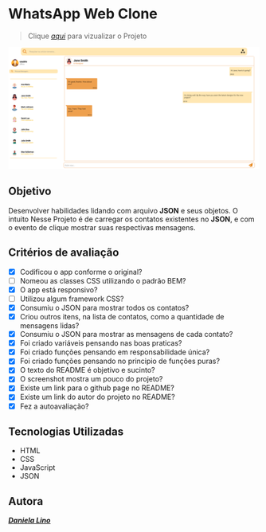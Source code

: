 # WhatsApp Web Clone 

> Clique _[aqui](https://d4kii.github.io/whatsApp-senai-1-2023/ds2t/daniela_lino_da_silva_oliveira/)_ para vizualizar o Projeto

![](./img/screenshot.PNG)



## Objetivo
 Desenvolver habilidades lidando com arquivo **JSON** e seus objetos. O intuito Nesse Projeto é de carregar os contatos existentes no **JSON**, e com o evento de clique mostrar suas respectivas mensagens.  

## Critérios de avaliação

- [X] Codificou o app conforme o original?
- [ ] Nomeou as classes CSS utilizando o padrão BEM?
- [X] O app está responsivo?
- [ ] Utilizou algum framework CSS?
- [X] Consumiu o JSON para mostrar todos os contatos?
- [X] Criou outros itens, na lista de contatos, como a quantidade de mensagens lidas?
- [X] Consumiu o JSON para mostrar as mensagens de cada contato?
- [X] Foi criado variáveis pensando nas boas praticas?
- [X] Foi criado funções pensando em responsabilidade única?
- [X] Foi criado funções pensando no principio de funções puras?
- [X] O texto do README é objetivo e sucinto?
- [X] O screenshot mostra um pouco do projeto?
- [X] Existe um link para o github page no README?
- [X] Existe um link do autor do projeto no README?
- [X] Fez a autoavaliação?

## Tecnologias Utilizadas

* HTML 
* CSS
* JavaScript
* JSON

## Autora
***[Daniela Lino](https://github.com/D4kii)***
